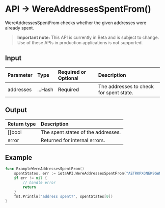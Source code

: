 # API -> WereAddressesSpentFrom()
WereAddressesSpentFrom checks whether the given addresses were already spent.
> **Important note:** This API is currently in Beta and is subject to change. Use of these APIs in production applications is not supported.


## Input

| Parameter       | Type | Required or Optional | Description |
|:---------------|:--------|:--------| :--------|
| addresses | ...Hash | Required | The addresses to check for spent state.  |




## Output

| Return type     | Description |
|:---------------|:--------|
| []bool | The spent states of the addresses. |
| error | Returned for internal errors. |




## Example

```go
func ExampleWereAddressesSpentFrom() 
	spentStates, err := iotaAPI.WereAddressesSpentFrom("AETRKPXQNEK9GWM9ILSODEOZEFDDROCNKYQLWBDHWAEQJIGMSOJSETHNAMZOWDIVVMYPOPSFJRZYMDNRDQSGLFVZNY")
	if err != nil {
		// handle error
		return
	}
	fmt.Println("address spent?", spentStates[0])
}

```
